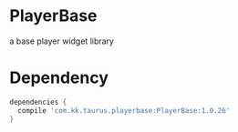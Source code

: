 # PlayerBase
a base player widget library
# Dependency
```gradle
dependencies {
  compile 'com.kk.taurus.playerbase:PlayerBase:1.0.26'
}
```
